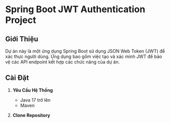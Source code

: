 # Spring Boot JWT Authentication Project

## Giới Thiệu

Dự án này là một ứng dụng Spring Boot sử dụng JSON Web Token (JWT) để xác thực người dùng. Ứng dụng bao gồm việc tạo và xác minh JWT để bảo vệ các API endpoint kết hợp các chức năng của dự án.

## Cài Đặt

1. **Yêu Cầu Hệ Thống**
   - Java 17 trở lên
   - Maven

2. **Clone Repository**
   ```bash

